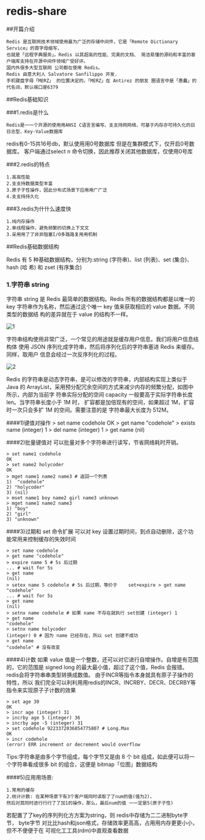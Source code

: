 # redis-share

##开篇介绍 
```
Redis 是互联网技术领域使用最为广泛的存储中间件，它是「Remote Dictionary Service」的首字母缩写，
也就是「远程字典服务」。Redis 以其超高的性能、完美的文档、 简洁易懂的源码和丰富的客户端库支持在开源中间件领域广受好评。
国内外很多大型互联网 公司都在使用 Redis。
Redis 由意大利人 Salvatore Sanfilippo 开发.
手机键盘字母「MERZ」 的位置决定的。「MERZ」在 Antirez 的朋友 圈语言中是「愚蠢」的代名词，默认端口是6379
```

##Redis基础知识

###1.redis是什么
```
Redis是⼀一个开源的使⽤用ANSI C语⾔言编写、⽀支持⽹网络、可基于内存亦可持久化的⽇日志型、Key-Value数据库
```

redis有0-15共16号db，默认使⽤用0号数据库
但是在集群模式下，仅开启0号数据库。 客户端通过select n 命令切换，因此推荐关闭其他数据库，仅使用0号库

###2.redis的特点
```
1.⾼高性能
2.⽀支持数据类型丰富 
3.原⼦子性操作，因此分布式场景下应⽤用⼴广泛 
4.⽀支持持久化
```

###3.redis为什什么速度快
```
1.纯内存操作 
2.单线程操作，避免频繁的切换上下⽂文 
3.采⽤用了了⾮非阻塞I/O多路路复⽤用机制
```


##Redis基础数据结构

Redis 有 5 种基础数据结构，分别为:string (字符串)、list (列表)、set (集合)、hash (哈 希) 和 zset (有序集合)

### 1.字符串 string
字符串 string 是 Redis 最简单的数据结构。Redis 所有的数据结构都是以唯一的 key 字符串作为名称，然后通过这个唯一 key 值来获取相应的 value 数据。不同类型的数据结 构的差异就在于 value 的结构不一样。

![1](https://img.asman.com.cn/kv.jpg)

字符串结构使用非常广泛，一个常见的用途就是缓存用户信息。我们将用户信息结构体 使用 JSON 序列化成字符串，然后将序列化后的字符串塞进 Redis 来缓存。同样，取用户 信息会经过一次反序列化的过程。

![2](https://img.asman.com.cn/str.jpg)

Redis 的字符串是动态字符串，是可以修改的字符串，内部结构实现上类似于 Java 的 ArrayList，采用预分配冗余空间的方式来减少内存的频繁分配，如图中所示，内部为当前字 符串实际分配的空间 capacity 一般要高于实际字符串长度 len。当字符串长度小于 1M 时， 扩容都是加倍现有的空间，如果超过 1M，扩容时一次只会多扩 1M 的空间。需要注意的是 字符串最大长度为 512M。

####1)键值对操作
    > set name codehole OK
    > get name "codehole"
    > exists name
    (integer) 1
    > del name
    (integer) 1
    > get name
    (nil)
    
####2)批量键值对
可以批量对多个字符串进行读写，节省网络耗时开销。

    > set name1 codehole
    OK
    > set name2 holycoder
    OK
	> mget name1 name2 name3 # 返回一个列表 
	1) 	"codehole"
	2) "holycoder"
	3) (nil)
	> mset name1 boy name2 girl name3 unknown 
	> mget name1 name2 name3
	1) "boy"
	2) "girl"
	3) "unknown"
	
####3)过期和 set 命令扩展
可以对 key 设置过期时间，到点自动删除，这个功能常用来控制缓存的失效时间

	> set name codehole
	> get name "codehole"
	> expire name 5 # 5s 后过期
	... # wait for 5s
	> get name
	(nil)
	> setex name 5 codehole # 5s 后过期，等价于 	set+expire > get name
	"codehole"
	... # wait for 5s
	> get name
	(nil)
	> setnx name codehole # 如果 name 不存在就执行 set创建 (integer) 1
	> get name
	"codehole"
	> setnx name holycoder
	(integer) 0 # 因为 name 已经存在，所以 set 创建不成功
	> get name
	"codehole" # 没有改变
	
####4)计数
如果 value 值是一个整数，还可以对它进行自增操作。自增是有范围的，它的范围是 signed long 的最大最小值，超过了这个值，Redis 会报错。redis会将字符串串类型转换成数值。 由于INCR等指令本身就具有原⼦子操作的特性，所以 我们完全可以利利⽤用redis的INCR、INCRBY、DECR、DECRBY等指令来实现原⼦子计数的效果

	> set age 30
	OK
	> incr age (integer) 31
	> incrby age 5 (integer) 36
	> incrby age -5 (integer) 31
	> set codehole 9223372036854775807 # Long.Max
    OK
    > incr codehole
    (error) ERR increment or decrement would overflow
    
Tips:字符串是由多个字节组成，每个字节又是由 8 个 bit 组成，如此便可以将一个字符串看成很多 bit 的组合，这便是 bitmap「位图」数据结构

####5)应⽤用场景:
```	
1.常用的缓存
2.统计计数: 在某种场景下有3个客户端同时读取了了num的值(值为2)，
然后对其同时进⾏行行了了加1的操作，那么，最后num的值 ⼀一定是5(原⼦子性)
```

若配置了了key的序列列化⽅方案为string，则 redis中存储为⼆二进制byte字节， byte字节 对⽐比hash和json格式，存储效率更⾼高，占⽤用内存更更⼩小，但不不便便于在 可视化⼯工具(rdm)中直观查看数据